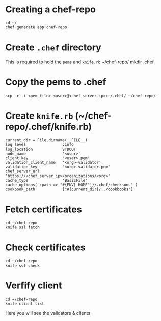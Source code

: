 # Creating a chef-repo

    cd ~/
    chef generate app chef-repo

# Create `.chef` directory
This is required to hold the `pems` and `knife.rb`
    ~/chef-repo/
    mkdir .chef

# Copy the pems to .chef

    scp -r -i <pem_file> <user>@<chef_server_ip>:~/.chef/ ~/chef-repo/

# Create `knife.rb` (~/chef-repo/.chef/knife.rb)

    current_dir = File.dirname(__FILE__)
    log_level                :info
    log_location             STDOUT
    node_name                '<user>'
    client_key               "<user>.pem"
    validation_client_name   '<org>-validator'
    validation_key           "<org>-validator.pem"
    chef_server_url          'https://<chef_server_ip>/organizations/<org>'
    cache_type               'BasicFile'
    cache_options( :path => "#{ENV['HOME']}/.chef/checksums" )
    cookbook_path            ["#{current_dir}/../cookbooks"]

# Fetch certificates

    cd ~/chef-repo
    knife ssl fetch

# Check certificates
    cd ~/chef-repo
    knife ssl check

# Verfify client
    cd ~/chef-repo
    knife client list

Here you will see the validators & clients
